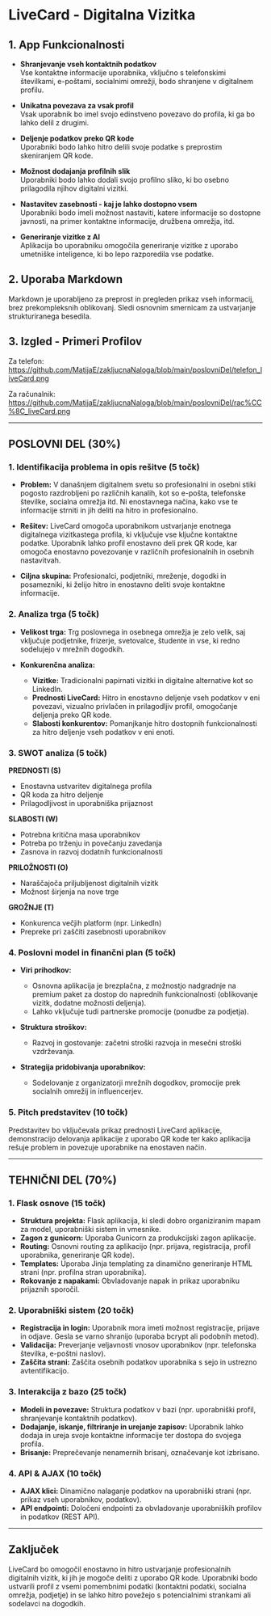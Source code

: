 # LiveCard - Digitalna Vizitka

## 1. **App Funkcionalnosti**

- **Shranjevanje vseh kontaktnih podatkov**  
  Vse kontaktne informacije uporabnika, vključno s telefonskimi številkami, e-poštami, socialnimi omrežji, bodo shranjene v digitalnem profilu.

- **Unikatna povezava za vsak profil**  
  Vsak uporabnik bo imel svojo edinstveno povezavo do profila, ki ga bo lahko delil z drugimi.

- **Deljenje podatkov preko QR kode**  
  Uporabniki bodo lahko hitro delili svoje podatke s preprostim skeniranjem QR kode.

- **Možnost dodajanja profilnih slik**  
  Uporabniki bodo lahko dodali svojo profilno sliko, ki bo osebno prilagodila njihov digitalni vizitki.

- **Nastavitev zasebnosti - kaj je lahko dostopno vsem**  
  Uporabniki bodo imeli možnost nastaviti, katere informacije so dostopne javnosti, na primer kontaktne informacije, družbena omrežja, itd.

- **Generiranje vizitke z AI**  
  Aplikacija bo uporabniku omogočila generiranje vizitke z uporabo umetniške inteligence, ki bo lepo razporedila vse podatke.

## 2. **Uporaba Markdown**

Markdown je uporabljeno za preprost in pregleden prikaz vseh informacij, brez prekompleksnih oblikovanj. Sledi osnovnim smernicam za ustvarjanje strukturiranega besedila.

## 3. **Izgled - Primeri Profilov**

Za telefon:
https://github.com/MatijaE/zakljucnaNaloga/blob/main/poslovniDel/telefon_liveCard.png

Za računalnik:
https://github.com/MatijaE/zakljucnaNaloga/blob/main/poslovniDel/rac%CC%8C_liveCard.png

---

## **POSLOVNI DEL (30%)**

### 1. **Identifikacija problema in opis rešitve (5 točk)**

- **Problem:** V današnjem digitalnem svetu so profesionalni in osebni stiki pogosto razdrobljeni po različnih kanalih, kot so e-pošta, telefonske številke, socialna omrežja itd.
              Ni enostavnega načina, kako vse te informacije strniti in jih deliti na hitro in profesionalno.
  
- **Rešitev:** LiveCard omogoča uporabnikom ustvarjanje enotnega digitalnega vizitkastega profila, ki vključuje vse ključne kontaktne podatke.
              Uporabnik lahko profil enostavno deli prek QR kode, kar omogoča enostavno povezovanje v različnih profesionalnih in osebnih nastavitvah.

- **Ciljna skupina:** Profesionalci, podjetniki, mreženje, dogodki in posamezniki, ki želijo hitro in enostavno deliti svoje kontaktne informacije.

### 2. **Analiza trga (5 točk)**

- **Velikost trga:** Trg poslovnega in osebnega omrežja je zelo velik, saj vključuje podjetnike, frizerje, svetovalce, študente in vse, ki redno sodelujejo v mrežnih dogodkih.

- **Konkurenčna analiza:**
  - **Vizitke:** Tradicionalni papirnati vizitki in digitalne alternative kot so LinkedIn.
  - **Prednosti LiveCard:** Hitro in enostavno deljenje vseh podatkov v eni povezavi, vizualno privlačen in prilagodljiv profil, omogočanje deljenja preko QR kode.
  - **Slabosti konkurentov:** Pomanjkanje hitro dostopnih funkcionalnosti za hitro deljenje vseh podatkov v eni enoti.

### 3. **SWOT analiza (5 točk)**

**PREDNOSTI (S)**  
- Enostavna ustvaritev digitalnega profila  
- QR koda za hitro deljenje  
- Prilagodljivost in uporabniška prijaznost

**SLABOSTI (W)**  
- Potrebna kritična masa uporabnikov  
- Potreba po trženju in povečanju zavedanja  
- Zasnova in razvoj dodatnih funkcionalnosti

**PRILOŽNOSTI (O)**  
- Naraščajoča priljubljenost digitalnih vizitk  
- Možnost širjenja na nove trge

**GROŽNJE (T)**  
- Konkurenca večjih platform (npr. LinkedIn)  
- Prepreke pri zaščiti zasebnosti uporabnikov

### 4. **Poslovni model in finančni plan (5 točk)**

- **Viri prihodkov:**
  - Osnovna aplikacija je brezplačna, z možnostjo nadgradnje na premium paket za dostop do naprednih funkcionalnosti (oblikovanje vizitk, dodatne možnosti deljenja).
  - Lahko vključuje tudi partnerske promocije (ponudbe za podjetja).

- **Struktura stroškov:**
  - Razvoj in gostovanje: začetni stroški razvoja in mesečni stroški vzdrževanja.

- **Strategija pridobivanja uporabnikov:**
  - Sodelovanje z organizatorji mrežnih dogodkov, promocije prek socialnih omrežij in influencerjev.

### 5. **Pitch predstavitev (10 točk)**

Predstavitev bo vključevala prikaz prednosti LiveCard aplikacije, demonstracijo delovanja aplikacije z uporabo QR kode ter kako aplikacija rešuje problem in povezuje uporabnike na enostaven način.

---

## **TEHNIČNI DEL (70%)**

### 1. **Flask osnove (15 točk)**

- **Struktura projekta:** Flask aplikacija, ki sledi dobro organiziranim mapam za model, uporabniški sistem in vmesnike.
- **Zagon z gunicorn:** Uporaba Gunicorn za produkcijski zagon aplikacije.
- **Routing:** Osnovni routing za aplikacijo (npr. prijava, registracija, profil uporabnika, generiranje QR kode).
- **Templates:** Uporaba Jinja templating za dinamično generiranje HTML strani (npr. profilna stran uporabnika).
- **Rokovanje z napakami:** Obvladovanje napak in prikaz uporabniku prijaznih sporočil.

### 2. **Uporabniški sistem (20 točk)**

- **Registracija in login:** Uporabnik mora imeti možnost registracije, prijave in odjave. Gesla se varno shranijo (uporaba bcrypt ali podobnih metod).
- **Validacija:** Preverjanje veljavnosti vnosov uporabnikov (npr. telefonska številka, e-poštni naslov).
- **Zaščita strani:** Zaščita osebnih podatkov uporabnika s sejo in ustrezno avtentifikacijo.

### 3. **Interakcija z bazo (25 točk)**

- **Modeli in povezave:** Struktura podatkov v bazi (npr. uporabniški profil, shranjevanje kontaktnih podatkov).
- **Dodajanje, iskanje, filtriranje in urejanje zapisov:** Uporabnik lahko dodaja in ureja svoje kontaktne informacije ter dostopa do svojega profila.
- **Brisanje:** Preprečevanje nenamernih brisanj, označevanje kot izbrisano.

### 4. **API & AJAX (10 točk)**

- **AJAX klici:** Dinamično nalaganje podatkov na uporabniški strani (npr. prikaz vseh uporabnikov, podatkov).
- **API endpointi:** Določeni endpointi za obvladovanje uporabniških profilov in podatkov (REST API).

---

## **Zaključek**

LiveCard bo omogočil enostavno in hitro ustvarjanje profesionalnih digitalnih vizitk, ki jih je mogoče deliti z uporabo QR kode. Uporabniki bodo ustvarili profil z vsemi pomembnimi podatki (kontaktni podatki, socialna omrežja, podjetje) in se lahko hitro povežejo s potencialnimi strankami ali sodelavci na dogodkih.

